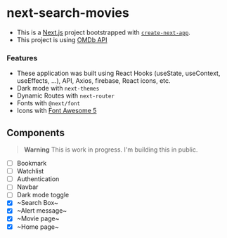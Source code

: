 # next-search-movies

- This is a [Next.js](https://nextjs.org/) project bootstrapped with [`create-next-app`](https://github.com/vercel/next.js/tree/canary/packages/create-next-app).
- This project is using [OMDb API](https://www.omdbapi.com/)

### Features
- These application was built using React Hooks (useState, useContext, useEffects, ...), API, Axios, firebase, React icons, etc.
- Dark mode with `next-themes`
- Dynamic Routes with `next-router`
- Fonts with `@next/font`
- Icons with [Font Awesome 5](https://fontawesome.com/)

## Components
> **Warning**
> This is work in progress. I'm building this in public.
> 
- [ ] Bookmark
- [ ] Watchlist
- [ ] Authentication
- [ ] Navbar
- [ ] Dark mode toggle
- [x] ~Search Box~
- [x] ~Alert message~
- [x] ~Movie page~
- [x] ~Home page~
